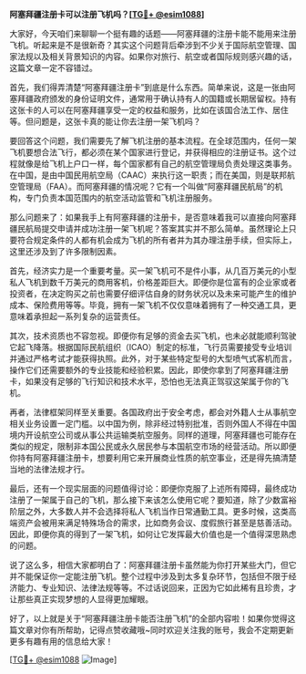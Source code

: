 **阿塞拜疆注册卡可以注册飞机吗？[[TG💪+ @esim1088](https://t.me/s/esim1088)]**

大家好，今天咱们来聊聊一个挺有趣的话题——阿塞拜疆的注册卡能不能用来注册飞机。听起来是不是很新奇？其实这个问题背后牵涉到不少关于国际航空管理、国家法规以及相关背景知识的内容。如果你对旅行、航空或者国际规则感兴趣的话，这篇文章一定不容错过。

首先，我们得弄清楚“阿塞拜疆注册卡”到底是什么东西。简单来说，这是一张由阿塞拜疆政府颁发的身份证明文件，通常用于确认持有人的国籍或长期居留权。持有这张卡的人可以在阿塞拜疆享受一定的权益和服务，比如在该国合法工作、居住等。但问题是，这张卡真的能让你去注册一架飞机吗？

要回答这个问题，我们需要先了解飞机注册的基本流程。在全球范围内，任何一架飞机要想合法飞行，都必须在某个国家进行登记，并获得相应的注册证书。这个过程就像是给飞机上户口一样，每个国家都有自己的航空管理局负责处理这类事务。在中国，是由中国民用航空局（CAAC）来执行这一职责；而在美国，则是联邦航空管理局（FAA）。而阿塞拜疆的情况呢？它有一个叫做“阿塞拜疆民航局”的机构，专门负责本国范围内的航空活动监管和飞机注册服务。

那么问题来了：如果我手上有阿塞拜疆的注册卡，是否意味着我可以直接向阿塞拜疆民航局提交申请并成功注册一架飞机呢？答案其实并不那么简单。虽然理论上只要符合规定条件的人都有机会成为飞机的所有者并为其办理注册手续，但实际上，这里还涉及到了许多限制因素。

首先，经济实力是一个重要考量。买一架飞机可不是件小事，从几百万美元的小型私人飞机到数千万美元的商用客机，价格差距巨大。即便你是位富有的企业家或者投资者，在决定购买之前也需要仔细评估自身的财务状况以及未来可能产生的维护成本、保险费用等等。毕竟，拥有一架飞机不仅仅意味着拥有了一种交通工具，更意味着承担起一系列复杂的运营责任。

其次，技术资质也不容忽视。即便你有足够的资金去买飞机，也未必就能顺利驾驶它起飞降落。根据国际民航组织（ICAO）制定的标准，飞行员需要接受专业培训并通过严格考试才能获得执照。此外，对于某些特定型号的大型喷气式客机而言，操作它们还需要额外的专业技能和经验积累。因此，即使你拿到了阿塞拜疆注册卡，如果没有足够的飞行知识和技术水平，恐怕也无法真正驾驭这架属于你的飞机。

再者，法律框架同样至关重要。各国政府出于安全考虑，都会对外籍人士从事航空相关业务设置一定门槛。以中国为例，除非经过特别批准，否则外国人不得在中国境内开设航空公司或从事公共运输类航空服务。同样的道理，阿塞拜疆也可能存在类似的规定，限制非本国公民或永久居民参与本国航空市场的经营活动。所以即便你持有阿塞拜疆注册卡，想要利用它来开展商业性质的航空事业，还是得先搞清楚当地的法律法规才行。

最后，还有一个现实层面的问题值得讨论：即便你克服了上述所有障碍，最终成功注册了一架属于自己的飞机，那么接下来该怎么使用它呢？要知道，除了少数富裕阶层之外，大多数人并不会选择将私人飞机当作日常通勤工具。更多时候，这类高端资产会被用来满足特殊场合的需求，比如商务会议、度假旅行甚至是慈善活动。因此，即便你真的得到了一架飞机，如何让它发挥最大价值也是一个值得深思熟虑的问题。

说了这么多，相信大家都明白了：阿塞拜疆注册卡虽然能为你打开某些大门，但它并不能保证你一定能注册飞机。整个过程中涉及到太多复杂环节，包括但不限于经济能力、专业知识、法律法规等等。不过话说回来，正因为它如此稀有且珍贵，才让那些真正实现梦想的人显得更加耀眼。

好了，以上就是关于“阿塞拜疆注册卡能否注册飞机”的全部内容啦！如果你觉得这篇文章对你有所帮助，记得点赞收藏哦~同时欢迎关注我的账号，我会不定期更新更多有趣有用的信息给大家！

[[TG💪+ @esim1088](https://t.me/s/esim1088) ![Image](https://i.postimg.cc/4NQfJmqS/Snipaste-2025-05-13-00-14-12.png)]